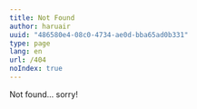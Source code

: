```yaml
---
title: Not Found
author: haruair
uuid: "486580e4-08c0-4734-ae0d-bba65ad0b331"
type: page
lang: en
url: /404
noIndex: true
---
```


Not found... sorry!

